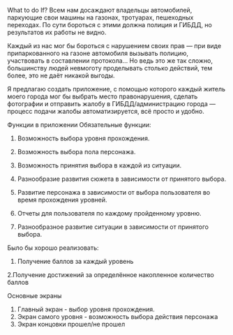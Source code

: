 What to do If?
Всем нам досаждают владельцы автомобилей, паркующие свои машины на газонах, тротуарах, пешеходных переходах. По сути бороться с этими должна полиция и ГИБДД, но результатов их работы не видно.

Каждый из нас мог бы бороться с нарушением своих прав — при виде припаркованного на газоне автомобиля вызывать полицию, участвовать в составлении протокола... Но ведь это же так сложно, большинству людей невмоготу проделывать столько действий, тем более, это не даёт никакой выгоды. 

Я предлагаю создать приложение, с помощью которого каждый житель моего города мог бы выбрать место правонарушения, сделать фотографии и отправить жалобу в ГИБДД/администрацию города — процесс подачи жалобы автоматизируется, всё просто и удобно.

Функции в приложении
Обязательные функции:

1. Возможность выбора уровня прохождения.

2. Возможность выбора пола персонажа.

3. Возможность принятия выбора в каждой из ситуации.

4. Разнообразие развития сюжета в зависимости от принятого выбора.

5. Развитие персонажа в зависимости от выбора пользователя во время прохождения уровней.

6. Отчеты для пользователя по каждому пройденному уровню.

7. Разнообразное развитие ситуации в зависимости от принятого выбора.

Было бы хорошо реализовать: 

1. Получение баллов за каждый уровень

2.Получение достижений за определённое накопленное количество баллов

Основные экраны
1. Главный экран - выбор уровня прохождения. 
2. Экран самого уровня - возможность выбора действия персонажа
3. Экран концовки прошел/не прошел

